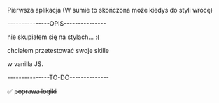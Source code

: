 Pierwsza aplikacja (W sumie to skończona może kiedyś do styli wrócę)

---------------OPIS---------------

nie skupiałem się na stylach... :( 

chciałem przetestować swoje skille

w vanilla JS.

---------------TO-DO--------------

 ✅ p̶o̶p̶r̶a̶w̶a̶ ̶l̶o̶g̶i̶k̶i
